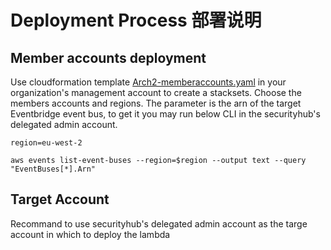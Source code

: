 #  Deployment Process 部署说明

## Member accounts deployment
Use cloudformation template [Arch2-memberaccounts.yaml](Arch2-memberaccounts.yaml) in your organization's management account to create a stacksets.
Choose the members accounts and regions.
The parameter is the arn of the target Eventbridge event bus, to get it you may run below CLI in the securityhub's delegated admin account.

```
region=eu-west-2
```
```
aws events list-event-buses --region=$region --output text --query "EventBuses[*].Arn"
```
## Target Account
Recommand to use securityhub's delegated admin account as the targe account in which to deploy the lambda

